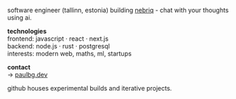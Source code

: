 software engineer (tallinn, estonia)
building [nebriq](https://nebriq.com) - chat with your thoughts using ai.

**technologies**  
frontend: javascript · react · next.js  
backend: node.js · rust · postgresql  
interests: modern web, maths, ml, startups

**contact**  
→ [paulbg.dev](https://paulbg.dev)  

github houses experimental builds and iterative projects.  
